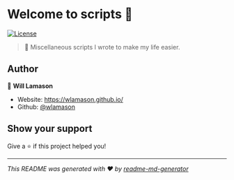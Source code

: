 # Welcome to scripts 👋
[![License](https://img.shields.io/badge/License-MIT-yellow.svg)](https://github.com/wlamason/scripts/blob/master/LICENSE)

> 💾 Miscellaneous scripts I wrote to make my life easier.

## Author

👤 **Will Lamason**

* Website: https://wlamason.github.io/
* Github: [@wlamason](https://github.com/wlamason)

## Show your support

Give a ⭐️ if this project helped you!

***
_This README was generated with ❤️ by [readme-md-generator](https://github.com/kefranabg/readme-md-generator)_